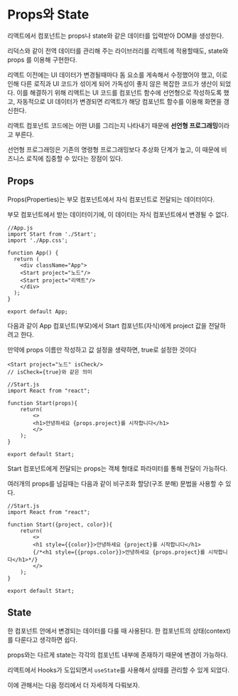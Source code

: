 # Props와 State

리액트에서 컴포넌트는 props나 state와 같은 데이터를 입력받아 DOM을 생성한다.

리덕스와 같이 전역 데이터를 관리해 주는 라이브러리를 리액트에 적용할때도, state와 props 를 이용해 구현한다.

리액트 이전에는 UI 데이터가 변경될때마다 돔 요소를 게속해서 수정했어야 했고, 이로 인해 다른 로직과 UI 코드가 섞이게 되어 가독성이 좋지 않은 복잡한 코드가 생산이 되었다. 이를 해결하기 위해 리액트는 UI 코드를 컴포넌트 함수에 선언형으로 작성하도록 했고, 자동적으로 UI 데이터가 변경되면 리액트가 해당 컴포넌트 함수를 이용해 화면을 갱신한다.

리액트 컴포넌트 코드에는 어떤 UI를 그리는지 나타내기 때문에 **선언형 프로그래밍**이라고 부른다.

선언형 프로그래밍은 기존의 명령형 프로그래밍보다 추상화 단계가 높고, 이 때문에 비즈니스 로직에 집중할 수 있다는 장점이 있다.
## Props
Props(Properties)는 부모 컴포넌트에서 자식 컴포넌트로 전달되는 데이터이다.

부모 컴포넌트에서 받는 데이터이기에, 이 데이터는 자식 컴포넌트에서 변경될 수 없다.

```JS
//App.js
import Start from './Start';
import './App.css';

function App() {
  return (
    <div className="App">
    <Start project="노드"/>
    <Start project="리액트"/> 
    </div>
  );
}

export default App;
```

다음과 같이 App 컴포넌트(부모)에서 Start 컴포넌트(자식)에게 project 값을 전달하려고 한다.

만약에 props 이름만 작성하고 값 설정을 생략하면, true로 설정한 것이다
```JS
<Start project="노드" isCheck/>
// isCheck={true}와 같은 의미
```

```JS
//Start.js
import React from "react";

function Start(props){
    return(
        <>
        <h1>안녕하세요 {props.project}를 시작합니다</h1>
        </>
    );
}

export default Start;
```
Start 컴포넌트에게 전달되는 props는 객체 형태로 파라미터를 통해 전달이 가능하다.

여러개의 props를 넘길때는 다음과 같이 비구조화 할당(구조 분해) 문법을 사용할 수 있다.
```JS
//Start.js
import React from "react";

function Start({project, color}){
    return(
        <>
        <h1 style={{color}}>안녕하세요 {project}를 시작합니다</h1>
        {/*<h1 style={{props.color}}>안녕하세요 {props.project}를 시작합니다</h1>*/}
        </>
    );
}

export default Start;
```


## State
한 컴포넌트 안에서 변경되는 데이터를 다룰 때 사용된다. 한 컴포넌트의 상태(context)를 다룬다고 생각하면 쉽다.

props와는 다르게 state는 각각의 컴포넌트 내부에 존재하기 때문에 변경이 가능하다.

리액트에서 Hooks가 도입되면서 `useState`를 사용해서 상태를 관리할 수 있게 되었다.

이에 관해서는 다음 정리에서 더 자세하게 다뤄보자.

